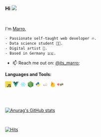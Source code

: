 ### Hi <img src="https://media.giphy.com/media/hvRJCLFzcasrR4ia7z/giphy.gif" width="25px">




<br />

 I'm [Marro](http://marrcode.me/),
 ```
 - Passionate self-taught web developer 🔥.
 - Data science student 👨‍💻.
 - Digital artist 🎨.
 - Based in Germany 🇩🇪.
```

  
- 📫 Reach me out on: [@its_marro](https://twitter.com/its_marro);

**Languages and Tools:**  

<code><img height="20" src="https://raw.githubusercontent.com/github/explore/80688e429a7d4ef2fca1e82350fe8e3517d3494d/topics/javascript/javascript.png"></code>
<code><img height="20" src="https://raw.githubusercontent.com/github/explore/80688e429a7d4ef2fca1e82350fe8e3517d3494d/topics/vue/vue.png"></code>
<code><img height="20" src="https://raw.githubusercontent.com/github/explore/80688e429a7d4ef2fca1e82350fe8e3517d3494d/topics/react/react.png"></code>
<code><img height="20" src="https://raw.githubusercontent.com/github/explore/80688e429a7d4ef2fca1e82350fe8e3517d3494d/topics/nodejs/nodejs.png"></code>
<code><img height="20" src="https://raw.githubusercontent.com/github/explore/80688e429a7d4ef2fca1e82350fe8e3517d3494d/topics/python/python.png"></code>
<code><img height="20" src="https://raw.githubusercontent.com/github/explore/80688e429a7d4ef2fca1e82350fe8e3517d3494d/topics/mysql/mysql.png"></code>
<code><img height="20" src="https://raw.githubusercontent.com/github/explore/80688e429a7d4ef2fca1e82350fe8e3517d3494d/topics/firebase/firebase.png"></code>
<code><img height="20" src="https://raw.githubusercontent.com/github/explore/80688e429a7d4ef2fca1e82350fe8e3517d3494d/topics/git/git.png"></code>

<br />

<br />



[![Anurag's GitHub stats](https://github-readme-stats.vercel.app/api?username=marro73&show_icons=true&theme=radical)
](https://github.com/marro73/github-readme-stats)

<br />

[![Hits](https://hits.seeyoufarm.com/api/count/incr/badge.svg?url=https%3A%2F%2Fgithub.com%2Fmarro73%2Fmarro73&count_bg=%236DA2D9&title_bg=%23CB4545&icon=ghostery.svg&icon_color=%23E7E7E7&title=visitors&edge_flat=false)](https://hits.seeyoufarm.com)
